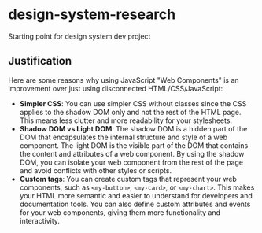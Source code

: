 # design-system-research

Starting point for design system dev project

## Justification

Here are some reasons why using JavaScript "Web Components" is an improvement over just using disconnected HTML/CSS/JavaScript:

- **Simpler CSS**: You can use simpler CSS without classes since the CSS applies to the shadow DOM only and not the rest of the HTML page. This means less clutter and more readability for your stylesheets.
- **Shadow DOM vs Light DOM**: The shadow DOM is a hidden part of the DOM that encapsulates the internal structure and style of a web component. The light DOM is the visible part of the DOM that contains the content and attributes of a web component. By using the shadow DOM, you can isolate your web component from the rest of the page and avoid conflicts with other styles or scripts.
- **Custom tags**: You can create custom tags that represent your web components, such as `<my-button>`, `<my-card>`, or `<my-chart>`. This makes your HTML more semantic and easier to understand for developers and documentation tools. You can also define custom attributes and events for your web components, giving them more functionality and interactivity.
